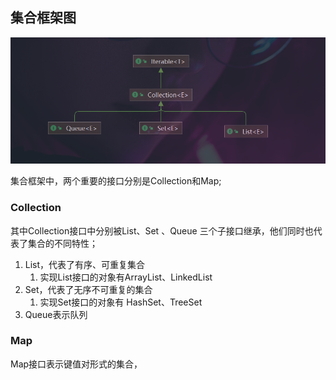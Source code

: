 ## 集合框架图

![file-20250206211421550.png](https://raw.githubusercontent.com/Enki-Zhang/blog_img/master/20250206211421563.png)


集合框架中，两个重要的接口分别是Collection和Map;

### Collection

其中Collection接口中分别被List、Set 、Queue 三个子接口继承，他们同时也代表了集合的不同特性；
1.  List，代表了有序、可重复集合
	1. 实现List接口的对象有ArrayList、LinkedList
2. Set，代表了无序不可重复的集合
	1. 实现Set接口的对象有 HashSet、TreeSet
3. Queue表示队列





### Map

Map接口表示键值对形式的集合，